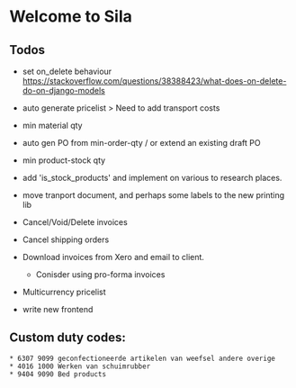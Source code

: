 # Welcome to Sila

## Todos

- set on_delete behaviour https://stackoverflow.com/questions/38388423/what-does-on-delete-do-on-django-models
- auto generate pricelist > Need to add transport costs
- min material qty
- auto gen PO from min-order-qty / or extend an existing draft PO
- min product-stock qty
- add 'is_stock_products' and implement on various to research places.

- move tranport document, and perhaps some labels to the new printing lib
- Cancel/Void/Delete invoices
- Cancel shipping orders
- Download invoices from Xero and email to client. 
    * Conisder using pro-forma invoices
- Multicurrency pricelist
- write new frontend

## Custom duty codes:
	* 6307 9099 geconfectioneerde artikelen van weefsel andere overige
	* 4016 1000 Werken van schuimrubber
	* 9404 9090 Bed products
